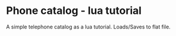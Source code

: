 # Phone catalog - lua tutorial
A simple telephone catalog as a lua tutorial. Loads/Saves to flat file.
